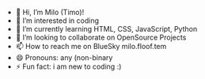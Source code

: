 - 👋 Hi, I’m Milo (Timo)!
- 👀 I’m interested in coding 
- 🌱 I’m currently learning HTML, CSS, JavaScript, Python
- 💞️ I’m looking to collaborate on OpenSource Projects
- 📫 How to reach me on BlueSky milo.floof.tem
- 😄 Pronouns: any (non-binary
- ⚡ Fun fact: i am new to coding :)

<!---
milocrts/milocrts is a ✨ special ✨ repository because its `README.md` (this file) appears on your GitHub profile.
You can click the Preview link to take a look at your changes.
--->
